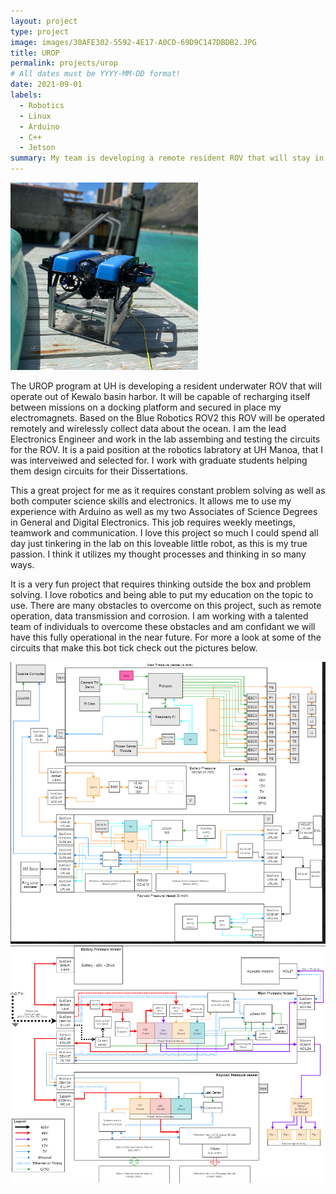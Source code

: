 ```yaml
---
layout: project
type: project
image: images/30AFE302-5592-4E17-A0CD-69D9C147DBDB2.JPG
title: UROP
permalink: projects/urop
# All dates must be YYYY-MM-DD format!
date: 2021-09-01
labels:
  - Robotics
  - Linux
  - Arduino
  - C++
  - Jetson
summary: My team is developing a remote resident ROV that will stay in the ocean for extended periods.
---
```


<div class="ui small rounded images">
  <img class="ui image" src="../images/30AFE302-5592-4E17-A0CD-69D9C147DBDB2.JPG">
</div>

The UROP program at UH is developing a resident underwater ROV that will operate out of Kewalo basin harbor.  It will be capable of recharging itself between missions on a docking platform and secured in place my electromagnets.  Based on the Blue Robotics ROV2 this ROV will be operated remotely and wirelessly collect data about the ocean.  I am the lead Electronics Engineer and work in the lab assembing and testing the circuits for the ROV.  It is a paid position at the robotics labratory at UH Manoa, that I was interveiwed and selected for.  I work with graduate students helping them design circuits for their Dissertations.

This a great project for me as it requires constant problem solving as well as both computer science skills and electronics.  It allows me to use my experience with Arduino as well as my two Associates of Science Degrees in General and Digital Electronics.  This job requires weekly meetings, teamwork and communication.  I love this project so much I could spend all day just tinkering in the lab on this loveable little robot, as this is my true passion.  I think it utilizes my thought processes and thinking in so many ways.  

It is a very fun project that requires thinking outside the box and problem solving.  I love robotics and being able to put my education on the topic to use.  There are many obstacles to overcome on this project, such as remote operation, data transmission and corrosion.  I am working with a talented team of individuals to overcome these obstacles and am confidant we will have this fully operational in the near future.  For more a look at some of the circuits that make this bot tick check out the pictures below.  

<div class="ui large rounded images">
  <img class="ui image" src="../images/ROVWiring.png">
  <br>
  <img class="ui image" src="../images/DSWiring.png">
</div>

